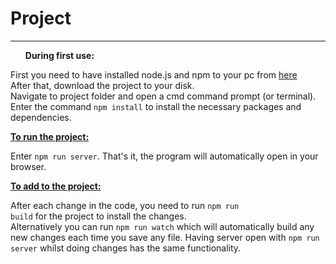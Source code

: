 # Project
----------------------------------------------------
<b><ul>During first use:</ul></b>

First you need to have installed node.js and npm to your pc from <a href="https://nodejs.org/en/">here</a>  
After that, download the project to your disk.  
Navigate to project folder and open a cmd command prompt (or terminal).  
Enter the command <code>npm install</code> to install the necessary packages and dependencies.

<b><u>To run the project:</u></b>

Enter <code>npm run server</code>. That's it, the program will automatically open in your browser.   

<b><u>To add to the project:</u></b>

After each change in the code, you need to run <code>npm run build</code> for the project to install the changes.  
Alternatively you can run <code>npm run watch</code> which will automatically build any new changes each time you save any file.
Having server open with <code>npm run server</code> whilst doing changes has the same functionality.